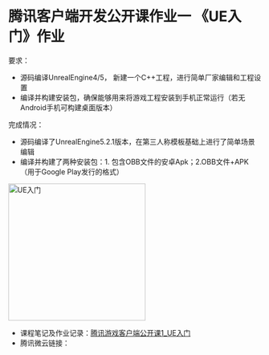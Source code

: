 # 腾讯客户端开发公开课作业一   《UE入门》作业
要求：
- 源码编译UnrealEngine4/5， 新建一个C++工程，进行简单厂家编辑和工程设置
- 编译并构建安装包，确保能够用来将游戏工程安装到手机正常运行（若无Android手机可构建桌面版本）

完成情况：
- 源码编译了UnrealEngine5.2.1版本，在第三人称模板基础上进行了简单场景编辑
- 编译并构建了两种安装包：1. 包含OBB文件的安卓Apk；2.OBB文件+APK（用于Google Play发行的格式）
<img width="273" alt="UE入门" src="https://github.com/OnePointFive99/AndroidQuickStart/assets/48060880/263c6389-8992-4101-ace7-abb2f2687f3c">

- 课程笔记及作业记录：[腾讯游戏客户端公开课1_UE入门](https://github.com/OnePointFive99/TencentGameClientOpenClass/blob/master/%E8%85%BE%E8%AE%AF%E5%AE%A2%E6%88%B7%E7%AB%AF%E5%BC%80%E5%8F%91%E5%85%AC%E5%BC%80%E8%AF%BE1_UE%E5%85%A5%E9%97%A8/%E8%85%BE%E8%AE%AF%E5%AE%A2%E6%88%B7%E7%AB%AF%E5%BC%80%E5%8F%91%E5%85%AC%E5%BC%80%E8%AF%BE(%E4%B8%80)UE%E5%85%A5%E9%97%A8.md)
- 腾讯微云链接：
